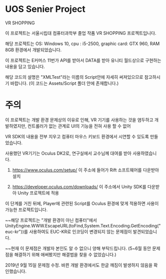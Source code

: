 # UOS Senier Project

VR SHOPPING

이 프로젝트는 서울시립대 컴퓨터과학부 졸업 작품 VR SHOPPING 프로젝트입니다.

해당 프로젝트는 OS: Windows 10, cpu : i5-2500, graphic card: GTX 960, RAM 8GB 환경에서 개발되었습니다.

이 프로젝트는 E커머스 11번가 API를 받아서 DATA를 받아 유니티 월드상으로 구현하는 내용을 담고 있습니다.

해당 코드의 설명은 "XMLTest"라는 이름의 Script안에 자세히 써져있으므로 참고하시기 바랍니다. (이 코드는 Assets/Script 폴더 안에 존재합니다.)

# 주의

이 프로젝트는 개발 환경 문제상의 이유로 인해, VR 기기를 사용하는 것을 염두하고 개발하였지만, 컨트롤러가 없는 관계로 UI의 기능을 전혀 사용 할 수 없어

VR SDK의 내용을 전부 지우고 컴퓨터 마우스 키보드 환경에서 시연할 수 있도록 만들었습니다.

사용했던 VR기기는 Oculus DK2로, 연구실에서 교수님께 대여를 받아 사용하였습니다.

1. https://www.oculus.com/setup/ 이 주소에 들어가 Rift 소프트웨어를 다운받아 설치

2. https://developer.oculus.com/downloads/ 이 주소에서 Unity SDK를 다운받아 Unity 프로젝트에 적용

이 단계를 거친 뒤에, Player에 관련된 Script를 Oculus 환경에 맞게 적용하면 사용이 가능한 프로젝트입니다.


~~해당 프로젝트는 "개발 환경이 아닌 컴퓨터"에서 UnityEngine.WWW.EscapeURL(toFind,System.Text.Encoding.GetEncoding("euc-kr"))를 사용하여도 EUC-KR로 인코딩이 변경되지 않는 문제점이 발견되었습니다.

~~현재 이 문제점은 개발자 본인도 알 수 없으니 양해 부탁드립니다. (5~6월 동안 문제점을 해결하기 위해 애써봤지만 해결법을 찾을 수 없었습니다.)

2019년 9월 15일 문제점 수정. 바뀐 개발 환경에서도 한글 깨짐이 발생하지 않음을 확인했습니다.
